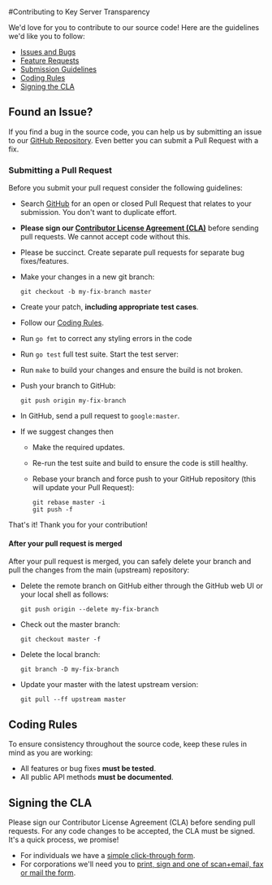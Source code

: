 #Contributing to Key Server Transparency

We'd love for you to contribute to our source code! Here are the guidelines we'd like you to follow:

 - [Issues and Bugs](#issue)
 - [Feature Requests](#feature)
 - [Submission Guidelines](#submit)
 - [Coding Rules](#rules)
 - [Signing the CLA](#cla)

## <a name="issue"></a> Found an Issue?
If you find a bug in the source code, you can help us by submitting an issue to
our [GitHub Repository][github]. Even better you can submit a Pull Request with
a fix.

### Submitting a Pull Request
Before you submit your pull request consider the following guidelines:

* Search [GitHub](https://github.com/google/key-server-transparency/pulls)
  for an open or closed Pull Request that relates to your submission. You don't
  want to duplicate effort.
* **Please sign our [Contributor License Agreement (CLA)](#cla)** before sending pull
  requests. We cannot accept code without this.
* Please be succinct. Create separate pull requests for separate bug fixes/features.
* Make your changes in a new git branch:

     ```shell
     git checkout -b my-fix-branch master
     ```

* Create your patch, **including appropriate test cases**.
* Follow our [Coding Rules](#rules).
* Run ```go fmt``` to correct any styling errors in the code
* Run ```go test``` full test suite. Start the test server:
* Run ```make``` to build your changes and ensure the build is not broken.

* Push your branch to GitHub:

    ```shell
    git push origin my-fix-branch
    ```

* In GitHub, send a pull request to `google:master`.
* If we suggest changes then
  * Make the required updates.
  * Re-run the test suite and build to ensure the code is still healthy.
  * Rebase your branch and force push to your GitHub repository (this will update your Pull Request):

    ```shell
    git rebase master -i
    git push -f
    ```

That's it! Thank you for your contribution!

#### After your pull request is merged

After your pull request is merged, you can safely delete your branch and pull the changes
from the main (upstream) repository:

* Delete the remote branch on GitHub either through the GitHub web UI or your local shell as follows:

    ```shell
    git push origin --delete my-fix-branch
    ```

* Check out the master branch:

    ```shell
    git checkout master -f
    ```

* Delete the local branch:

    ```shell
    git branch -D my-fix-branch
    ```

* Update your master with the latest upstream version:

    ```shell
    git pull --ff upstream master
    ```

## <a name="rules"></a> Coding Rules
To ensure consistency throughout the source code, keep these rules in mind as you are working:

* All features or bug fixes **must be tested**.
* All public API methods **must be documented**.

## <a name="cla"></a> Signing the CLA

Please sign our Contributor License Agreement (CLA) before sending pull requests. For any code
changes to be accepted, the CLA must be signed. It's a quick process, we promise!

* For individuals we have a [simple click-through form][individual-cla].
* For corporations we'll need you to
  [print, sign and one of scan+email, fax or mail the form][corporate-cla].

[corporate-cla]: http://code.google.com/legal/corporate-cla-v1.0.html
[github]: https://github.com/google/key-server-transparency
[individual-cla]: http://code.google.com/legal/individual-cla-v1.0.html
[issues]: https://github.com/google/key-server-transparency/issues
